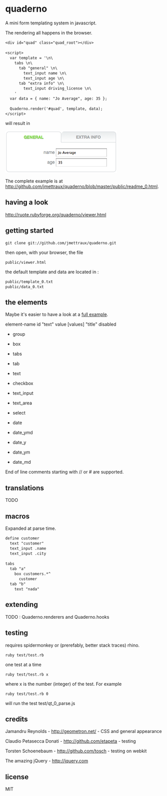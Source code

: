 
# quaderno

A mini form templating system in javascript.

The rendering all happens in the browser.

    <div id="quad" class="quad_root"></div>

    <script>
      var template = '\n\
        tabs \n\
          tab "general" \n\
            text_input name \n\
            text_input age \n\
          tab "extra info" \n\
            text_input driving_license \n\
        '
      var data = { name: "Jo Average", age: 35 };

      Quaderno.render('#quad', template, data);
    </script>

will result in

<img src="http://github.com/jmettraux/quaderno/raw/master/doc/quaderno_0.png"/>

The complete example is at <a href="http://github.com/jmettraux/quaderno/blob/master/public/readme_0.html">http://github.com/jmettraux/quaderno/blob/master/public/readme_0.html</a>.


## having a look

<a href="http://ruote.rubyforge.org/quaderno/viewer.html">http://ruote.rubyforge.org/quaderno/viewer.html</a>


## getting started

    git clone git://github.com/jmettraux/quaderno.git

then open, with your browser, the file

    public/viewer.html

the default template and data are located in :

    public/template_0.txt
    public/data_0.txt


## the elements

Maybe it's easier to have a look at a [full example](http://ruote.rubyforge.org/quaderno/viewer.html?translations=true&sample=9).

element-name id "text" value [values] "title" disabled

* group
* box
* tabs
* tab
* text

* checkbox
* text_input
* text_area
* select

* date
* date_ymd
* date_y
* date_ym
* date_md

End of line comments starting with // or # are supported.


## translations

TODO


## macros

Expanded at parse time.

    define customer
      text "customer"
      text_input .name
      text_input .city
    
    tabs
      tab "a"
        box customers.*^
          customer
      tab "b"
        text "nada"


## extending

TODO : Quaderno.renderers and Quaderno.hooks


## testing

requires spidermonkey or (prerefably, better stack traces) rhino.

    ruby test/test.rb

one test at a time

    ruby test/test.rb x

where x is the number (integer) of the test. For example

    ruby test/test.rb 0

will run the test test/qt_0_parse.js


## credits

Jamandru Reynolds - <a href="http://geometron.net">http://geometron.net/</a> - CSS and general appearance

Claudio Petasecca Donati - <a href="http://github.com/etapeta">http://github.com/etapeta</a> - testing

Torsten Schoenebaum - <a href="http://github.com/tosch">http://github.com/tosch</a> - testing on webkit


The amazing jQuery - <a href="http://jquery.com/">http://jquery.com</a>


## license

MIT

